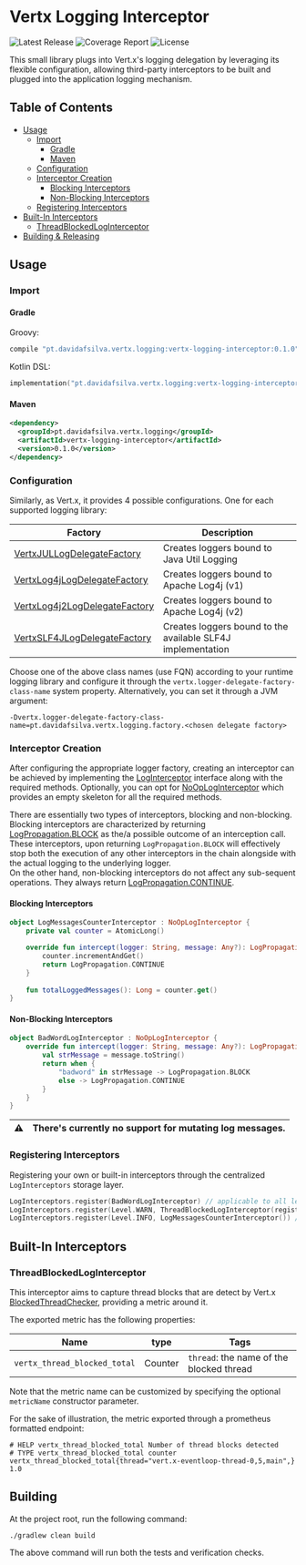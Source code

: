 # Vertx Logging Interceptor 

![Latest Release](https://img.shields.io/bintray/v/davidafsilva/maven/vertx-logging-interceptor?color=brightgreen&label=Latest%20Relase&style=flat-square)
![Coverage Report](https://img.shields.io/coveralls/github/davidafsilva/vertx-logging-interceptor?color=brightgreen&label=Coverage&style=flat-square)
![License](https://img.shields.io/github/license/davidafsilva/vertx-logging-interceptor?color=brightgreen&label=License&logo=License&style=flat-square)


This small library plugs into Vert.x's logging delegation by leveraging its flexible configuration, allowing 
third-party interceptors to be built and plugged into the application logging mechanism.

## Table of Contents
* [Usage](#usage)
  + [Import](#import)
    - [Gradle](#gradle)
    - [Maven](#maven)
  + [Configuration](#configuration)
  + [Interceptor Creation](#interceptor-creation)
    - [Blocking Interceptors](#blocking-interceptors)
    - [Non-Blocking Interceptors](#non-blocking-interceptors)
  + [Registering Interceptors](#registering-interceptors)
* [Built-In Interceptors](#built-in-interceptors)
  + [ThreadBlockedLogInterceptor](#threadblockedloginterceptor)
* [Building & Releasing](#building---releasing)

## Usage

### Import
#### Gradle
Groovy:
```groovy
compile "pt.davidafsilva.vertx.logging:vertx-logging-interceptor:0.1.0"
```
Kotlin DSL:
```kotlin
implementation("pt.davidafsilva.vertx.logging:vertx-logging-interceptor:0.1.0")
```
#### Maven
```xml
<dependency>
  <groupId>pt.davidafsilva.vertx.logging</groupId>
  <artifactId>vertx-logging-interceptor</artifactId>
  <version>0.1.0</version>
</dependency>
```

### Configuration
Similarly, as Vert.x, it provides 4 possible configurations. One for each supported logging library:

| Factory | Description | 
| --- | --- | 
| [VertxJULLogDelegateFactory](src/main/kotlin/pt/davidafsilva/vertx/logging/factory/VertxLogDelegateFactory.kt#L25) | Creates loggers bound to Java Util Logging | 
| [VertxLog4jLogDelegateFactory](src/main/kotlin/pt/davidafsilva/vertx/logging/factory/VertxLogDelegateFactory.kt#L27) | Creates loggers bound to Apache Log4j (v1) | 
| [VertxLog4j2LogDelegateFactory](src/main/kotlin/pt/davidafsilva/vertx/logging/factory/VertxLogDelegateFactory.kt#L26) | Creates loggers bound to Apache Log4j (v2) | 
| [VertxSLF4JLogDelegateFactory](src/main/kotlin/pt/davidafsilva/vertx/logging/factory/VertxLogDelegateFactory.kt#L28) | Creates loggers bound to the available SLF4J implementation | 

Choose one of the above class names (use FQN) according to your runtime logging library and configure it through the 
`vertx.logger-delegate-factory-class-name` system property. 
Alternatively, you can set it through a JVM argument:
```
-Dvertx.logger-delegate-factory-class-name=pt.davidafsilva.vertx.logging.factory.<chosen delegate factory>
```

### Interceptor Creation
After configuring the appropriate logger factory, creating an interceptor can be achieved by implementing the 
[LogInterceptor](src/main/kotlin/pt/davidafsilva/vertx/logging/LogInterceptor.kt) interface along with the required
methods. Optionally, you can opt for [NoOpLogInterceptor](src/main/kotlin/pt/davidafsilva/vertx/logging/LogInterceptor.kt#L12)
which provides an empty skeleton for all the required methods.

There are essentially two types of interceptors, blocking and non-blocking.  
Blocking interceptors are characterized by returning [LogPropagation.BLOCK](src/main/kotlin/pt/davidafsilva/vertx/logging/LogInterceptor.kt#L26)
as the/a possible outcome of an interception call. These interceptors, upon returning `LogPropagation.BLOCK` will 
effectively stop both the execution of any other interceptors in the chain alongside with the actual logging to the 
underlying logger.  
On the other hand, non-blocking interceptors do not affect any sub-sequent operations. They always return 
[LogPropagation.CONTINUE](src/main/kotlin/pt/davidafsilva/vertx/logging/LogInterceptor.kt#L26).

#### Blocking Interceptors
```kotlin
object LogMessagesCounterInterceptor : NoOpLogInterceptor {
    private val counter = AtomicLong()

    override fun intercept(logger: String, message: Any?): LogPropagation {
        counter.incrementAndGet()
        return LogPropagation.CONTINUE
    }
    
    fun totalLoggedMessages(): Long = counter.get()
}
```

#### Non-Blocking Interceptors 
```kotlin
object BadWordLogInterceptor : NoOpLogInterceptor {
    override fun intercept(logger: String, message: Any?): LogPropagation {
        val strMessage = message.toString()
        return when {
            "badword" in strMessage -> LogPropagation.BLOCK
            else -> LogPropagation.CONTINUE
        }
    }
}
```

| :warning: | There's currently no support for mutating log messages. |
| --- | ---- | 

### Registering Interceptors
Registering your own or built-in interceptors through the centralized `LogInterceptors` storage layer. 
```kotlin
LogInterceptors.register(BadWordLogInterceptor) // applicable to all levels
LogInterceptors.register(Level.WARN, ThreadBlockedLogInterceptor(registry)) // built-in interceptor
LogInterceptors.register(Level.INFO, LogMessagesCounterInterceptor()) // counts all info messages
```



## Built-In Interceptors

### ThreadBlockedLogInterceptor
This interceptor aims to capture thread blocks that are detect by Vert.x 
[BlockedThreadChecker](https://github.com/eclipse-vertx/vert.x/blob/3.9/src/main/java/io/vertx/core/impl/BlockedThreadChecker.java),
providing a metric around it.

The exported metric has the following properties:

| Name | type | Tags | 
| --- | --- | --- | 
| `vertx_thread_blocked_total` | Counter | `thread`: the name of the blocked thread | 

Note that the metric name can be customized by specifying the optional `metricName` constructor parameter.

For the sake of illustration, the metric exported through a prometheus formatted endpoint:
```
# HELP vertx_thread_blocked_total Number of thread blocks detected
# TYPE vertx_thread_blocked_total counter
vertx_thread_blocked_total{thread="vert.x-eventloop-thread-0,5,main",} 1.0
```

## Building 
At the project root, run the following command:
```shell
./gradlew clean build
```

The above command will run both the tests and verification checks.

